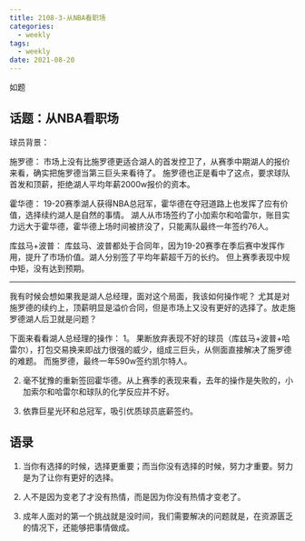 ```yaml
---
title: 2108-3-从NBA看职场
categories:
  - weekly
tags:
  - weekly
date: 2021-08-20
---
```

如题
<!-- more -->

## 话题：从NBA看职场

球员背景：

施罗德：
市场上没有比施罗德更适合湖人的首发控卫了，从赛季中期湖人的报价来看，确实把施罗德当第三巨头来看待了。
施罗德也正是看中了这点，要求球队首发和顶薪，拒绝湖人平均年薪2000w报价的资本。

霍华德：
19-20赛季湖人获得NBA总冠军，霍华德在夺冠道路上也发挥了应有价值，选择续约湖人是自然的事情。
湖人从市场签约了小加索尔和哈雷尔，账目实力远大于霍华德，霍华德上场时间被挤没了，只能离队最终一年签约76人。

库兹马+波普：
库兹马、波普都处于合同年，因为19-20赛季在季后赛中发挥作用，提升了市场价值。湖人分别签了平均年薪超千万的长约。
但上赛季表现中规中矩，没有达到预期。

-----

我有时候会想如果我是湖人总经理，面对这个局面，我该如何操作呢？
尤其是对施罗德的续约上，顶薪明显是溢价合同，但是市场上又没有更好的选择了。放走施罗德湖人后卫就是问题？

下面来看看湖人总经理的操作：
1。 果断放弃表现不好的球员（库兹马+波普+哈雷尔），打包交易换来即战力很强的威少，组成三巨头，从侧面直接解决了施罗德的难题。
而施罗德，最终一年590w签约凯尔特人。

2. 毫不犹豫的重新签回霍华德。从上赛季的表现来看，去年的操作是失败的，小加索尔和哈雷尔和球队的化学反应并不好。

3. 依靠巨星光环和总冠军，吸引优质球员底薪签约。


## 语录

1. 当你有选择的时候，选择更重要；而当你没有选择的时候，努力才重要。努力是为了让你有更好的选择。

2. 人不是因为变老了才没有热情，而是因为你没有热情才变老了。

3. 成年人面对的第一个挑战就是没时间，我们需要解决的问题就是，在资源匮乏的情况下，还能够把事情做成。
